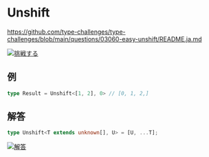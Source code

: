 # Unshift

https://github.com/type-challenges/type-challenges/blob/main/questions/03060-easy-unshift/README.ja.md

<a href="https://tsch.js.org/3060/play/ja" target="_blank"><img src="https://img.shields.io/badge/挑戦する-3178c6?logo=typescript&logoColor=white" alt="挑戦する"/></a>

## 例

```ts
type Result = Unshift<[1, 2], 0> // [0, 1, 2,]
```

## 解答

```ts
type Unshift<T extends unknown[], U> = [U, ...T];
```

<a href="https://www.typescriptlang.org/play?ssl=21&ssc=50&pln=21&pc=1#code/PQKgUABBDMAMBssIFoIFUB2BnAFgSwDMAXSFZci0gIwE8IArPAQwwHNcWIAKAAUZfY4WAWwCmRJgEoIAYkC4SoCxfWUwBOKpjTCkZOiICuYwPKqWqAAMzAQTUaAdAFds+YmZOA7BkDR6oAWGQD8MgDoZA5wyAzwyASQyA+dqAoxGA6gyAfgyAmgyAQAzGEIDR8oASDIAODIBY-4nORDQADqJYAMYqeHkkULkFEABKhbYANkQQALzoDoREADwA2gCMADQQAEwAukOwAHwQwMAQPbBDgyMDo6TOidMA4nhEABK2VIDmDIBdHoCxUTGA0QwZOEREeVgAXLNExTjW9FjWAPYqrMBwRDAehMMAgYBaUAQAD6sLh8LhEEAygxIwDWDIBmhi8gEmGIKADCjAKaKMIRxOhEHBWiqonauE6XQAKhBRAAPIiiDAAEywEHsAGsMN8AO4YHrjdDTNo9NBDawyumjADckJARJJ8IggDGGQCdDIAJhkAjQxeTUq1WwskQvDCPK-ZqUiAAbwgAFEAI62JgNIYOpkFIrNAC+EAIKm+wggAHIeJTkEUhA0GmzWIVgLYiHgGlhQxT8lSikwsIVWvNSJ7vd1na6Gl1MDTiL1RX1JkN+qNJg2i17RD6umW3ZWOjX+kMxhMG-NFhBlmMWwM2yWuy6e1XHN0eqG+qHB0NQ9BQ6KqN9vnGWCOenuD6IWJu1xuw9vm621mAoca1YBCaxcmvVgGGGQDrDEbjabH3AKBpkAY8jABVvIJAEdFQBIcyuG47geZ5gFeaMPi+X5-kBWBgBYLABVEFRgVBYCIHAoJAGjI65bnuJ4XjeNCfj+AEEGwrAD2TPBvmwUhpkAXQYXEANbkXEAJqjABkM+CaKQlD3k+Rj-hBMEISAA" target="_blank"><img src="https://img.shields.io/badge/解答-3178c6?logo=typescript&logoColor=white" alt="解答"/></a>